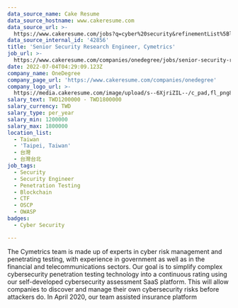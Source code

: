 ```yaml
---
data_source_name: Cake Resume
data_source_hostname: www.cakeresume.com
data_source_url: >-
  https://www.cakeresume.com/jobs?q=cyber%20security&refinementList%5Blang_name%5D%5B0%5D=English&refinementList%5Bsalary_type%5D=per_year&range%5Bsalary_range%5D%5Bmin%5D=1000000
data_source_internal_id: '42856'
title: 'Senior Security Research Engineer, Cymetrics'
job_url: >-
  https://www.cakeresume.com/companies/onedegree/jobs/senior-security-research-engineer-cymetrics
date: 2022-07-04T04:29:09.123Z
company_name: OneDegree
company_page_url: 'https://www.cakeresume.com/companies/onedegree'
company_logo_url: >-
  https://media.cakeresume.com/image/upload/s--6XjriZIL--/c_pad,fl_png8,h_200,w_200/v1642045226/dn9ctblwuesbjr2edfkx.png
salary_text: TWD1200000 - TWD1800000
salary_currency: TWD
salary_type: per_year
salary_min: 1200000
salary_max: 1800000
location_list:
  - Taiwan
  - 'Taipei, Taiwan'
  - 台灣
  - 台灣台北
job_tags:
  - Security
  - Security Engineer
  - Penetration Testing
  - Blockchain
  - CTF
  - OSCP
  - OWASP
badges:
  - Cyber Security

---
```


The Cymetrics team is made up of experts in cyber risk management and penetrating testing, with experience in government as well as in the financial and telecommunications sectors. Our goal is to simplify complex cybersecurity penetration testing technology into a continuous rating using our self-developed cybersecurity assessment SaaS platform. This will allow companies to discover and manage their own cybersecurity risks before attackers do. In April 2020, our team assisted insurance platform 